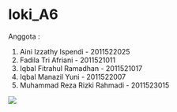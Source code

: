 # loki_A6
Anggota : 
1. Aini Izzathy Ispendi - 2011522025
2. Fadila Tri Afriani - 2011521011
3. Iqbal Fitrahul Ramadhan - 2011521017
4. Iqbal Manazil Yuni - 2011522007
5. Muhammad Reza Rizki Rahmadi - 2011523015

<img src="[https://github.com/Xx-Ashutosh-xX/Xx-Ashutosh-xX/blob/master/assets/93195.gif](https://media.giphy.com/media/vFKqnCdLPNOKc/giphy.gif)">

